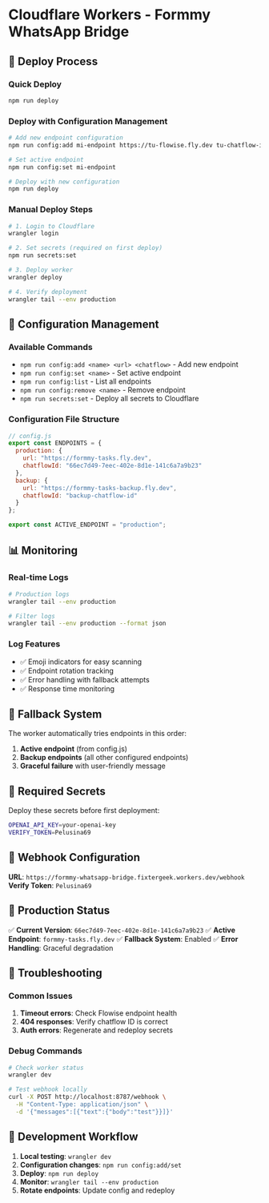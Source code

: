 # Cloudflare Workers - Formmy WhatsApp Bridge

## 🚀 Deploy Process

### Quick Deploy
```bash
npm run deploy
```

### Deploy with Configuration Management
```bash
# Add new endpoint configuration
npm run config:add mi-endpoint https://tu-flowise.fly.dev tu-chatflow-id

# Set active endpoint
npm run config:set mi-endpoint

# Deploy with new configuration
npm run deploy
```

### Manual Deploy Steps
```bash
# 1. Login to Cloudflare
wrangler login

# 2. Set secrets (required on first deploy)
npm run secrets:set

# 3. Deploy worker
wrangler deploy

# 4. Verify deployment
wrangler tail --env production
```

## 🔧 Configuration Management

### Available Commands
- `npm run config:add <name> <url> <chatflow>` - Add new endpoint
- `npm run config:set <name>` - Set active endpoint
- `npm run config:list` - List all endpoints
- `npm run config:remove <name>` - Remove endpoint
- `npm run secrets:set` - Deploy all secrets to Cloudflare

### Configuration File Structure
```javascript
// config.js
export const ENDPOINTS = {
  production: {
    url: "https://formmy-tasks.fly.dev",
    chatflowId: "66ec7d49-7eec-402e-8d1e-141c6a7a9b23"
  },
  backup: {
    url: "https://formmy-tasks-backup.fly.dev",
    chatflowId: "backup-chatflow-id"
  }
};

export const ACTIVE_ENDPOINT = "production";
```

## 📊 Monitoring

### Real-time Logs
```bash
# Production logs
wrangler tail --env production

# Filter logs
wrangler tail --env production --format json
```

### Log Features
- ✅ Emoji indicators for easy scanning
- ✅ Endpoint rotation tracking
- ✅ Error handling with fallback attempts
- ✅ Response time monitoring

## 🔄 Fallback System

The worker automatically tries endpoints in this order:
1. **Active endpoint** (from config.js)
2. **Backup endpoints** (all other configured endpoints)
3. **Graceful failure** with user-friendly message

## 🔐 Required Secrets

Deploy these secrets before first deployment:
```bash
OPENAI_API_KEY=your-openai-key
VERIFY_TOKEN=Pelusina69
```

## 📱 Webhook Configuration

**URL**: `https://formmy-whatsapp-bridge.fixtergeek.workers.dev/webhook`
**Verify Token**: `Pelusina69`

## 🎯 Production Status

✅ **Current Version**: `66ec7d49-7eec-402e-8d1e-141c6a7a9b23`
✅ **Active Endpoint**: `formmy-tasks.fly.dev`
✅ **Fallback System**: Enabled
✅ **Error Handling**: Graceful degradation

## 🚨 Troubleshooting

### Common Issues
1. **Timeout errors**: Check Flowise endpoint health
2. **404 responses**: Verify chatflow ID is correct
3. **Auth errors**: Regenerate and redeploy secrets

### Debug Commands
```bash
# Check worker status
wrangler dev

# Test webhook locally
curl -X POST http://localhost:8787/webhook \
  -H "Content-Type: application/json" \
  -d '{"messages":[{"text":{"body":"test"}}]}'
```

## 📝 Development Workflow

1. **Local testing**: `wrangler dev`
2. **Configuration changes**: `npm run config:add/set`
3. **Deploy**: `npm run deploy`
4. **Monitor**: `wrangler tail --env production`
5. **Rotate endpoints**: Update config and redeploy